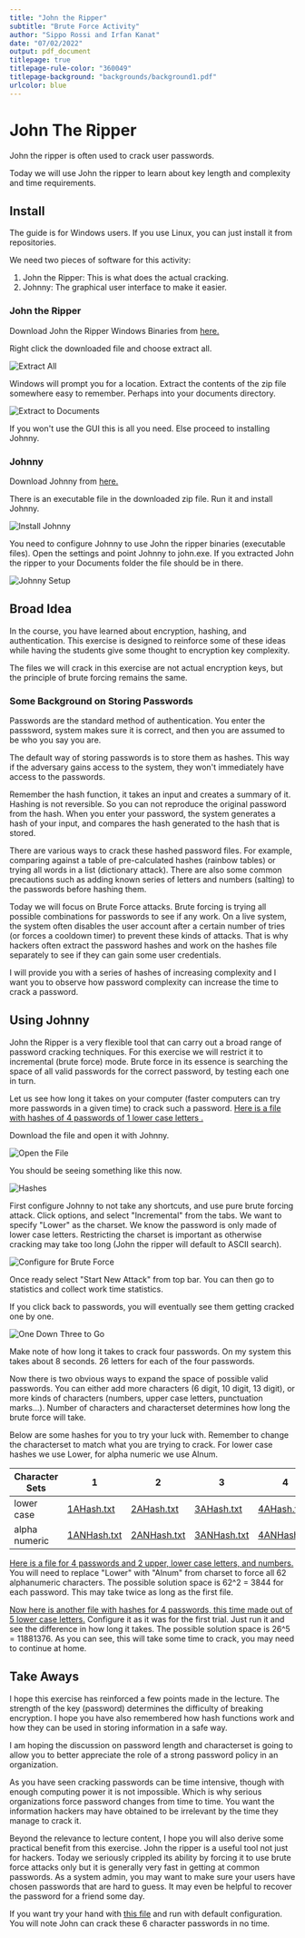 ```yaml
---
title: "John the Ripper"
subtitle: "Brute Force Activity"
author: "Sippo Rossi and Irfan Kanat"
date: "07/02/2022"
output: pdf_document
titlepage: true
titlepage-rule-color: "360049"
titlepage-background: "backgrounds/background1.pdf"
urlcolor: blue
---
```

# John The Ripper

John the ripper is often used to crack user passwords. 

Today we will use John the ripper to learn about key length and complexity and time requirements.

## Install

The guide is for Windows users. If you use Linux, you can just install it from repositories.

We need two pieces of software for this activity:

1. John the Ripper: This is what does the actual cracking.
2. Johnny: The graphical user interface to make it easier.

### John the Ripper

Download John the Ripper Windows Binaries from [here.](https://www.openwall.com/john/k/john-1.9.0-jumbo-1-win64.zip)

Right click the downloaded file and choose extract all.

![Extract All](figures/extract1.png)

Windows will prompt you for a location. Extract the contents of the zip file somewhere easy to remember. Perhaps into your documents directory.

![Extract to Documents](figures/extract2.png)

If you won't use the GUI this is all you need. Else proceed to installing Johnny.


### Johnny

Download Johnny from [here.](https://openwall.info/wiki/_media/john/johnny/johnny_2.2_win.zip)

There is an executable file in the downloaded zip file. Run it and install Johnny. 

![Install Johnny](figures/johnnyInstall.png)

You need to configure Johnny to use John the ripper binaries (executable files). Open the settings and point Johnny to john.exe. If you extracted John the ripper to your Documents folder the file should be in there.

![Johnny Setup](figures/johnSetting.png)

## Broad Idea

In the course, you have learned about encryption, hashing, and authentication. This exercise is designed to reinforce some of these ideas while having the students give some thought to encryption key complexity.

The files we will crack in this exercise are not actual encryption keys, but the principle of brute forcing remains the same.

### Some Background on Storing Passwords

Passwords are the standard method of authentication. You enter the passsword, system makes sure it is correct, and then you are assumed to be who you say you are.

The default way of storing passwords is to store them as hashes. This way if the adversary gains access to the system, they won't immediately have access to the passwords.

Remember the hash function, it takes an input and creates a summary of it. Hashing is not reversible. So you can not reproduce the original password from the hash. When you enter your password, the system generates a hash of your input, and compares the hash generated to the hash that is stored.

There are various ways to crack these hashed password files. For example, comparing against a table of pre-calculated hashes (rainbow tables) or trying all words in a list (dictionary attack). There are also some common precautions such as adding known series of letters and numbers (salting) to the passwords before hashing them.

Today we will focus on Brute Force attacks. Brute forcing is trying all possible combinations for passwords to see if any work. On a live system, the system often disables the user account after a certain number of tries (or forces a cooldown timer) to prevent these kinds of attacks. That is why hackers often extract the password hashes and work on the hashes file separately to see if they can gain some user credentials.

I will provide you with a series of hashes of increasing complexity and I want you to observe how password complexity can increase the time to crack a password.

## Using Johnny

John the Ripper is a very flexible tool that can carry out a broad range of password cracking techniques. For this exercise we will restrict it to incremental (brute force) mode. Brute force in its essence is searching the space of all valid passwords for the correct password, by testing each one in turn.

Let us see how long it takes on your computer (faster computers can try more passwords in a given time) to crack such a password. [Here is a file with hashes of 4 passwords of 1 lower case letters .](bruteforceData/1AHash.txt)

Download the file and open it with Johnny.

![Open the File](figures/openInJohnny.png)

You should be seeing something like this now.

![Hashes](figures/hashesInJohnny.png)

First configure Johnny to not take any shortcuts, and use pure brute forcing attack. Click options, and select "Incremental" from the tabs. We want to specify "Lower" as the charset. We know the password is only made of lower case letters. Restricting the charset is important as otherwise cracking may take too long (John the ripper will default to ASCII search).

![Configure for Brute Force](figures/configureJohnny.png)

Once ready select "Start New Attack" from top bar. You can then go to statistics and collect work time statistics. 

If you click back to passwords, you will eventually see them getting cracked one by one.

![One Down Three to Go](figures/1down.png)

Make note of how long it takes to crack four passwords. On my system this takes about 8 seconds. 26 letters for each of the four passwords.

Now there is two obvious ways to expand the space of possible valid passwords. You can either add more characters (6 digit, 10 digit, 13 digit), or more kinds of characters (numbers, upper case letters, punctuation marks...). Number of characters and characterset determines how long the brute force will take.

Below are some hashes for you to try your luck with. Remember to change the characterset to match what you are trying to crack. For lower case hashes we use Lower, for alpha numeric we use Alnum.

| Character Sets | 1 | 2 | 3 | 4 |
|----------------|---|---|---|---|
| lower case     | [1AHash.txt](bruteforceData/1AHash.txt) | [2AHash.txt](bruteforceData/2AHash.txt) | [3AHash.txt](bruteforceData/3AHash.txt) | [4AHash.txt](bruteforceData/4AHash.txt) |
| alpha numeric  | [1ANHash.txt](bruteforceData/1ANHash.txt) | [2ANHash.txt](bruteforceData/2ANHash.txt) | [3ANHash.txt](bruteforceData/3ANHash.txt) | [4ANHash.txt](bruteforceData/4ANHash.txt) |




[Here is a file for 4 passwords and 2 upper, lower case letters, and numbers.](bruteforceData/2ANHash.txt) You will need to replace "Lower" with "Alnum" from charset to force all 62 alphanumeric characters. The possible solution space is 62^2 = 3844 for each password. This may take twice as long as the first file.

[Now here is another file with hashes for 4 passwords, this time made out of 5 lower case letters.](bruteforceData/5AHashes.txt) Configure it as it was for the first trial. Just run it and see the difference in how long it takes. The possible solution space is 26^5 = 11881376. As you can see, this will take some time to crack, you may need to continue at home.

## Take Aways

I hope this exercise has reinforced a few points made in the lecture. The strength of the key (password) determines the difficulty of breaking encryption. I hope you have also remembered how hash functions work and how they can be used in storing information in a safe way. 

I am hoping the discussion on password length and characterset is going to allow you to better appreciate the role of a strong password policy in an organization. 

As you have seen cracking passwords can be time intensive, though with enough computing power it is not impossible. Which is why serious organizations force password changes from time to time. You want the information hackers may have obtained to be irrelevant by the time they manage to crack it.

Beyond the relevance to lecture content, I hope you will also derive some practical benefit from this exercise. John the ripper is a useful tool not just for hackers. Today we seriously crippled its ability by forcing it to use brute force attacks only but it is generally very fast in getting at common passwords. As a system admin, you may want to make sure your users have chosen passwords that are hard to guess. It may even be helpful to recover the password for a friend some day. 

If you want try your hand with [this file](bruteforceData/SimpleHashes.txt) and run with default configuration. You will note John can crack these 6 character passwords in no time.

